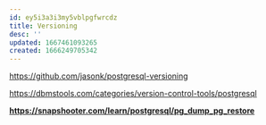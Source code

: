 ```yaml
---
id: ey5i3a3i3my5vblpgfwrcdz
title: Versioning
desc: ''
updated: 1667461093265
created: 1666249705342
---
```


https://github.com/jasonk/postgresql-versioning

https://dbmstools.com/categories/version-control-tools/postgresql

**https://snapshooter.com/learn/postgresql/pg_dump_pg_restore**
